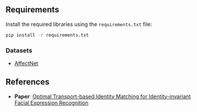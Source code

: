 ## Requirements

Install the required libraries using the `requirements.txt` file:

```bash
pip install -r requirements.txt
```

### Datasets
  - [AffectNet](http://mohammadmahoor.com/affectnet/)

## References

- **Paper**: [Optimal Transport-based Identity Matching for Identity-invariant Facial Expression Recognition](https://arxiv.org/abs/2209.12172v1)